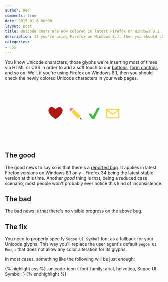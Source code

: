 ```yaml
---
author: Red
comments: true
date: 2015-01-6 08:00
layout: post
title: Unicode chars are now colored in latest Firefox on Windows 8.1
description: If you're using Firefox on Windows 8.1, then you should check the newly colored Unicode characters in your web pages.
categories:
- CSS
---
```


You know Unicode characters, those glyphs we're inserting most of times via HTML or CSS in order to add a soft touch to our [buttons](/dist/uploads/2011/09/awesome-css3-buttons.html), [form controls](/dist/uploads/2014/11/custom-form-controls.html) and so on. Well, if you're using Firefox on Windows 8.1, then you should check the newly colored Unicode characters in your web pages.

![Colored Unicode characters](/dist/uploads/2015/01/colored-unicodes.png)

<!-- more -->

## The good

The good news to say so is that there's a [reported bug](https://bugzilla.mozilla.org/show_bug.cgi?id=1054780). It applies in latest Firefox versions on Windows 8.1 only - Firefox 34 being the latest stable version at this time. Another *good* thing is that, being a reduced case scenario, most people won't probably ever notice this kind of inconsistence.

## The bad

The bad news is that there's no visible progress on the above bug.

## The fix

You need to properly specify `Segoe UI Symbol` font as a fallback for your Unicode glyphs. This way you'll replace the user agent's default `Segoe UI Emoji` that does not allow any color alteration for its glyphs.

In most cases, something like the following will be just enough:

{% highlight css %}
.unicode-icon {
  font-family: arial, helvetica, Segoe UI Symbol;
}
{% endhighlight %}